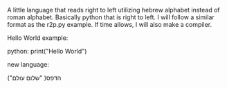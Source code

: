 A little language that reads right to left utilizing hebrew alphabet instead of roman alphabet. Basically python that is right to left. I will follow a similar format as the r2p.py example. If time allows, I will also make a compiler. 


Hello World example:

python: print("Hello World")

new language:

("שלום עולם" )הדפס 

